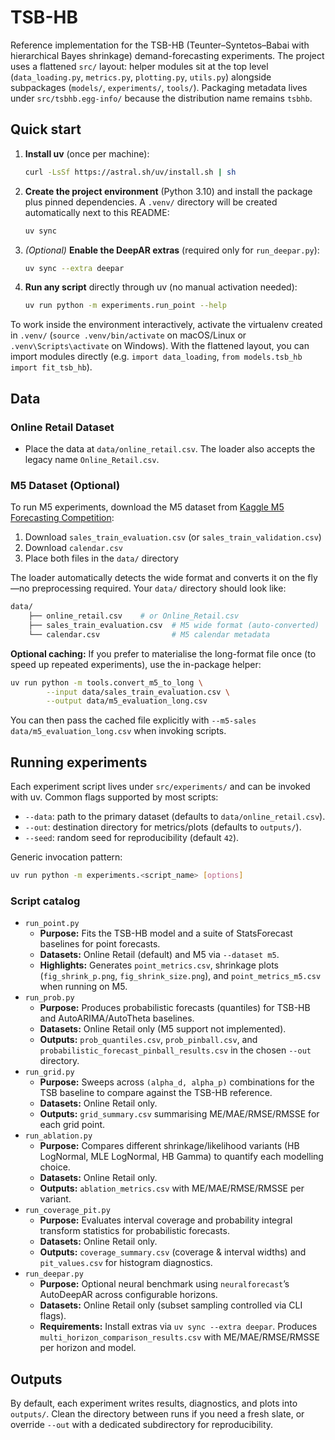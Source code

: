 # TSB-HB

Reference implementation for the TSB-HB (Teunter–Syntetos–Babai with hierarchical Bayes shrinkage) demand-forecasting experiments. The project uses a flattened `src/` layout: helper modules sit at the top level (`data_loading.py`, `metrics.py`, `plotting.py`, `utils.py`) alongside subpackages (`models/`, `experiments/`, `tools/`). Packaging metadata lives under `src/tsbhb.egg-info/` because the distribution name remains `tsbhb`.

## Quick start

1. **Install uv** (once per machine):

	 ```bash
	 curl -LsSf https://astral.sh/uv/install.sh | sh
	 ```

2. **Create the project environment** (Python 3.10) and install the package plus pinned dependencies. A `.venv/` directory will be created automatically next to this README:

	 ```bash
	 uv sync
	 ```

3. *(Optional)* **Enable the DeepAR extras** (required only for `run_deepar.py`):

	 ```bash
	 uv sync --extra deepar
	 ```

4. **Run any script** directly through uv (no manual activation needed):

	 ```bash
	 uv run python -m experiments.run_point --help
	 ```

To work inside the environment interactively, activate the virtualenv created in `.venv/` (`source .venv/bin/activate` on macOS/Linux or `.venv\Scripts\activate` on Windows). With the flattened layout, you can import modules directly (e.g. `import data_loading`, `from models.tsb_hb import fit_tsb_hb`).

## Data

### Online Retail Dataset

- Place the data at `data/online_retail.csv`. The loader also accepts the legacy name `Online_Retail.csv`.

### M5 Dataset (Optional)

To run M5 experiments, download the M5 dataset from [Kaggle M5 Forecasting Competition](https://www.kaggle.com/c/m5-forecasting-accuracy/data):

1. Download `sales_train_evaluation.csv` (or `sales_train_validation.csv`)
2. Download `calendar.csv`
3. Place both files in the `data/` directory

The loader automatically detects the wide format and converts it on the fly—no preprocessing required. Your `data/` directory should look like:

```bash
data/
	├── online_retail.csv    # or Online_Retail.csv
	├── sales_train_evaluation.csv  # M5 wide format (auto-converted)
	└── calendar.csv                # M5 calendar metadata
```

**Optional caching:** If you prefer to materialise the long-format file once (to speed up repeated experiments), use the in-package helper:

```bash
uv run python -m tools.convert_m5_to_long \
		--input data/sales_train_evaluation.csv \
		--output data/m5_evaluation_long.csv
```

You can then pass the cached file explicitly with `--m5-sales data/m5_evaluation_long.csv` when invoking scripts.

## Running experiments

Each experiment script lives under `src/experiments/` and can be invoked with uv. Common flags supported by most scripts:

- `--data`: path to the primary dataset (defaults to `data/online_retail.csv`).
- `--out`: destination directory for metrics/plots (defaults to `outputs/`).
- `--seed`: random seed for reproducibility (default `42`).

Generic invocation pattern:

```bash
uv run python -m experiments.<script_name> [options]
```

### Script catalog

- `run_point.py`
	- **Purpose:** Fits the TSB-HB model and a suite of StatsForecast baselines for point forecasts.
	- **Datasets:** Online Retail (default) and M5 via `--dataset m5`.
	- **Highlights:** Generates `point_metrics.csv`, shrinkage plots (`fig_shrink_p.png`, `fig_shrink_size.png`), and `point_metrics_m5.csv` when running on M5.
- `run_prob.py`
	- **Purpose:** Produces probabilistic forecasts (quantiles) for TSB-HB and AutoARIMA/AutoTheta baselines.
	- **Datasets:** Online Retail only (M5 support not implemented).
	- **Outputs:** `prob_quantiles.csv`, `prob_pinball.csv`, and `probabilistic_forecast_pinball_results.csv` in the chosen `--out` directory.
- `run_grid.py`
	- **Purpose:** Sweeps across `(alpha_d, alpha_p)` combinations for the TSB baseline to compare against the TSB-HB reference.
	- **Datasets:** Online Retail only.
	- **Outputs:** `grid_summary.csv` summarising ME/MAE/RMSE/RMSSE for each grid point.
- `run_ablation.py`
	- **Purpose:** Compares different shrinkage/likelihood variants (HB LogNormal, MLE LogNormal, HB Gamma) to quantify each modelling choice.
	- **Datasets:** Online Retail only.
	- **Outputs:** `ablation_metrics.csv` with ME/MAE/RMSE/RMSSE per variant.
- `run_coverage_pit.py`
	- **Purpose:** Evaluates interval coverage and probability integral transform statistics for probabilistic forecasts.
	- **Datasets:** Online Retail only.
	- **Outputs:** `coverage_summary.csv` (coverage & interval widths) and `pit_values.csv` for histogram diagnostics.
- `run_deepar.py`
	- **Purpose:** Optional neural benchmark using `neuralforecast`’s AutoDeepAR across configurable horizons.
	- **Datasets:** Online Retail only (subset sampling controlled via CLI flags).
	- **Requirements:** Install extras via `uv sync --extra deepar`. Produces `multi_horizon_comparison_results.csv` with ME/MAE/RMSE/RMSSE per horizon and model.

## Outputs

By default, each experiment writes results, diagnostics, and plots into `outputs/`. Clean the directory between runs if you need a fresh slate, or override `--out` with a dedicated subdirectory for reproducibility.

